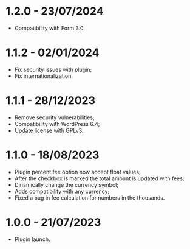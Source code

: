 # 1.2.0 - 23/07/2024
* Compatibility with Form 3.0

# 1.1.2 - 02/01/2024
* Fix security issues with plugin;
* Fix internationalization.

# 1.1.1 - 28/12/2023
* Remove security vulnerabilities;
* Compatibility with WordPress 6.4;
* Update license with GPLv3.

# 1.1.0 - 18/08/2023
* Plugin percent fee option now accept float values;
* After the checkbox is marked the total amount is updated with fees;
* Dinamically change the currency symbol;
* Adds compatibility with any currency;
* Fixed a bug in fee calculation for numbers in the thousands.

# 1.0.0 - 21/07/2023
* Plugin launch.
